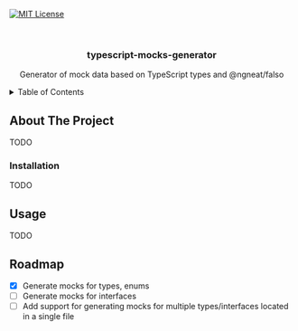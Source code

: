 <!-- PROJECT SHIELDS -->

[![MIT License][license-shield]][license-url]

<!-- PROJECT HEADER -->
<br />
<div align="center">
<h3 align="center">typescript-mocks-generator</h3>
  <p align="center">
    Generator of mock data based on TypeScript types and @ngneat/falso
  </p>
</div>

<!-- TABLE OF CONTENTS -->
<details>
  <summary>Table of Contents</summary>
  <ol>
    <li>
      <a href="#about-the-project">About The Project</a>
    </li>
    <li>
      <a href="#installation">Installation</a>
    </li>
    <li><a href="#usage">Usage</a></li>
    <li><a href="#roadmap">Roadmap</a></li>
  </ol>
</details>

<!-- ABOUT THE PROJECT -->

## About The Project

TODO

### Installation

TODO

<!-- USAGE EXAMPLES -->

## Usage

TODO

<!-- ROADMAP -->

## Roadmap

- [x] Generate mocks for types, enums
- [ ] Generate mocks for interfaces
- [ ] Add support for generating mocks for multiple types/interfaces located in a single file

<!-- MARKDOWN LINKS & IMAGES -->

[license-url]: https://github.com/OitaGG/mocks-generator/blob/main/LICENSE
[license-shield]: https://img.shields.io/github/license/othneildrew/Best-README-Template.svg?style=for-the-badge
